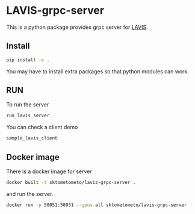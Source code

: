 # LAVIS-grpc-server

This is a python package provides grpc server for [LAVIS](https://github.com/salesforce/LAVIS).

## Install

```bash
pip install -e .
```

You may have to install extra packages so that python modules can work.

## RUN

To run the server

```bash
run_lavis_server
```

You can check a client demo

```bash
sample_lavis_client
```

## Docker image

There is a docker image for server

```bash
docker built -t sktometometo/lavis-grpc-server .
```

and run the server.

```bash
docker run -p 50051:50051 --gpus all sktometometo/lavis-grpc-server
```

